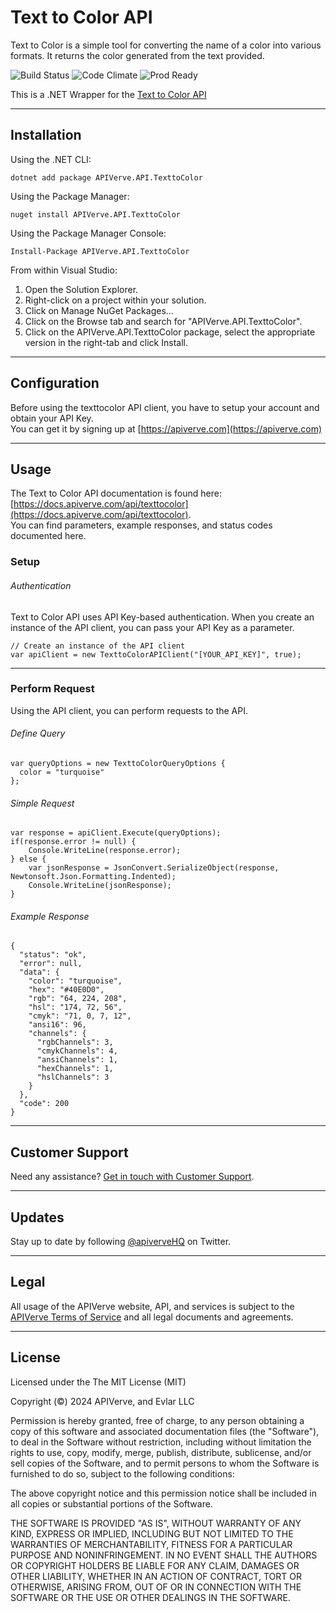 Text to Color API
============

Text to Color is a simple tool for converting the name of a color into various formats. It returns the color generated from the text provided.

![Build Status](https://img.shields.io/badge/build-passing-green)
![Code Climate](https://img.shields.io/badge/maintainability-B-purple)
![Prod Ready](https://img.shields.io/badge/production-ready-blue)

This is a .NET Wrapper for the [Text to Color API](https://apiverve.com/marketplace/api/texttocolor)

---

## Installation

Using the .NET CLI:
```
dotnet add package APIVerve.API.TexttoColor
```

Using the Package Manager:
```
nuget install APIVerve.API.TexttoColor
```

Using the Package Manager Console:
```
Install-Package APIVerve.API.TexttoColor
```

From within Visual Studio:

1. Open the Solution Explorer.
2. Right-click on a project within your solution.
3. Click on Manage NuGet Packages...
4. Click on the Browse tab and search for "APIVerve.API.TexttoColor".
5. Click on the APIVerve.API.TexttoColor package, select the appropriate version in the right-tab and click Install.


---

## Configuration

Before using the texttocolor API client, you have to setup your account and obtain your API Key.  
You can get it by signing up at [https://apiverve.com](https://apiverve.com)

---

## Usage

The Text to Color API documentation is found here: [https://docs.apiverve.com/api/texttocolor](https://docs.apiverve.com/api/texttocolor).  
You can find parameters, example responses, and status codes documented here.

### Setup

###### Authentication
Text to Color API uses API Key-based authentication. When you create an instance of the API client, you can pass your API Key as a parameter.

```
// Create an instance of the API client
var apiClient = new TexttoColorAPIClient("[YOUR_API_KEY]", true);
```

---


### Perform Request
Using the API client, you can perform requests to the API.

###### Define Query

```
var queryOptions = new TexttoColorQueryOptions {
  color = "turquoise"
};
```

###### Simple Request

```
var response = apiClient.Execute(queryOptions);
if(response.error != null) {
	Console.WriteLine(response.error);
} else {
    var jsonResponse = JsonConvert.SerializeObject(response, Newtonsoft.Json.Formatting.Indented);
    Console.WriteLine(jsonResponse);
}
```

###### Example Response

```
{
  "status": "ok",
  "error": null,
  "data": {
    "color": "turquoise",
    "hex": "#40E0D0",
    "rgb": "64, 224, 208",
    "hsl": "174, 72, 56",
    "cmyk": "71, 0, 7, 12",
    "ansi16": 96,
    "channels": {
      "rgbChannels": 3,
      "cmykChannels": 4,
      "ansiChannels": 1,
      "hexChannels": 1,
      "hslChannels": 3
    }
  },
  "code": 200
}
```

---

## Customer Support

Need any assistance? [Get in touch with Customer Support](https://apiverve.com/contact).

---

## Updates
Stay up to date by following [@apiverveHQ](https://twitter.com/apiverveHQ) on Twitter.

---

## Legal

All usage of the APIVerve website, API, and services is subject to the [APIVerve Terms of Service](https://apiverve.com/terms) and all legal documents and agreements.

---

## License
Licensed under the The MIT License (MIT)

Copyright (&copy;) 2024 APIVerve, and Evlar LLC

Permission is hereby granted, free of charge, to any person obtaining a copy of this software and associated documentation files (the "Software"), to deal in the Software without restriction, including without limitation the rights to use, copy, modify, merge, publish, distribute, sublicense, and/or sell copies of the Software, and to permit persons to whom the Software is furnished to do so, subject to the following conditions:

The above copyright notice and this permission notice shall be included in all copies or substantial portions of the Software.

THE SOFTWARE IS PROVIDED "AS IS", WITHOUT WARRANTY OF ANY KIND, EXPRESS OR IMPLIED, INCLUDING BUT NOT LIMITED TO THE WARRANTIES OF MERCHANTABILITY, FITNESS FOR A PARTICULAR PURPOSE AND NONINFRINGEMENT. IN NO EVENT SHALL THE AUTHORS OR COPYRIGHT HOLDERS BE LIABLE FOR ANY CLAIM, DAMAGES OR OTHER LIABILITY, WHETHER IN AN ACTION OF CONTRACT, TORT OR OTHERWISE, ARISING FROM, OUT OF OR IN CONNECTION WITH THE SOFTWARE OR THE USE OR OTHER DEALINGS IN THE SOFTWARE.